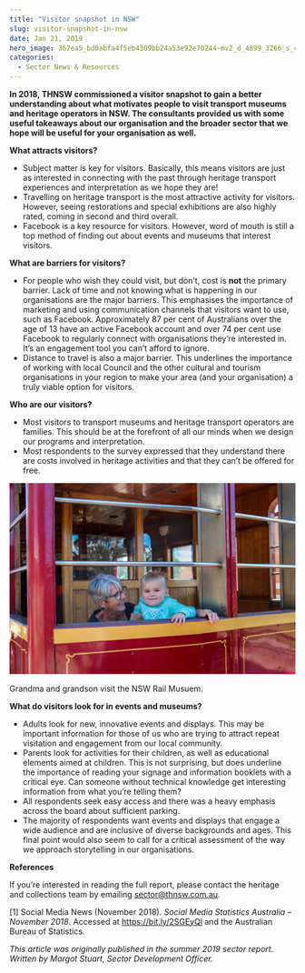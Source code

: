 ```yaml
---
title: "Visitor snapshot in NSW"
slug: visitor-snapshot-in-nsw
date: Jan 21, 2019
hero_image: 367ea5_bd0abfa4f5eb4309bb24a53e92e70244~mv2_d_4899_3266_s_4_2.jpg
categories:
  - Sector News & Resources
---
```



**In 2018, THNSW commissioned a visitor snapshot to gain a better understanding about what motivates people to visit transport museums and heritage operators in NSW. The consultants provided us with some useful takeaways about our organisation and the broader sector that we hope will be useful for your organisation as well.**

**What attracts visitors?**

* Subject matter is key for visitors. Basically, this means visitors are just as interested in connecting with the past through heritage transport experiences and interpretation as we hope they are!
* Travelling on heritage transport is the most attractive activity for visitors. However, seeing restorations and special exhibitions are also highly rated, coming in second and third overall.
* Facebook is a key resource for visitors. However, word of mouth is still a top method of finding out about events and museums that interest visitors.

**What are barriers for visitors?**

* For people who wish they could visit, but don’t, cost is **not** the primary barrier. Lack of time and not knowing what is happening in our organisations are the major barriers. This emphasises the importance of marketing and using communication channels that visitors want to use, such as Facebook. Approximately 87 per cent of Australians over the age of 13 have an active Facebook account and over 74 per cent use Facebook to regularly connect with organisations they’re interested in. It’s an engagement tool you can’t afford to ignore.
* Distance to travel is also a major barrier. This underlines the importance of working with local Council and the other cultural and tourism organisations in your region to make your area (and your organisation) a truly viable option for visitors.

**Who are our visitors?**

* Most visitors to transport museums and heritage transport operators are families. This should be at the forefront of all our minds when we design our programs and interpretation.
* Most respondents to the survey expressed that they understand there are costs involved in heritage activities and that they can’t be offered for free.

![ree](367ea5_bd0abfa4f5eb4309bb24a53e92e70244~mv2_d_4899_3266_s_4_2.jpg)

Grandma and grandson visit the NSW Rail Musuem.

**What do visitors look for in events and museums?**

* Adults look for new, innovative events and displays. This may be important information for those of us who are trying to attract repeat visitation and engagement from our local community.
* Parents look for activities for their children, as well as educational elements aimed at children. This is not surprising, but does underline the importance of reading your signage and information booklets with a critical eye. Can someone without technical knowledge get interesting information from what you’re telling them?
* All respondents seek easy access and there was a heavy emphasis across the board about sufficient parking.
* The majority of respondents want events and displays that engage a wide audience and are inclusive of diverse backgrounds and ages. This final point would also seem to call for a critical assessment of the way we approach storytelling in our organisations.

**References**

If you’re interested in reading the full report, please contact the heritage and collections team by emailing [sector@thnsw.com.au](mailto:sector@thnsw.com.au).

[1] Social Media News (November 2018). *Social Media Statistics Australia – November 2018*. Accessed at <https://bit.ly/2SGEyQl> and the Australian Bureau of Statistics.

*This article was originally published in the summer 2019 sector report. Written by Margot Stuart, Sector Development Officer.*
